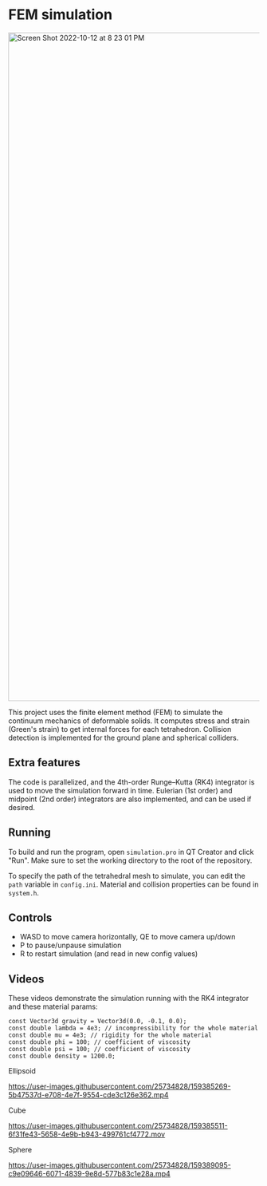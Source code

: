 # FEM simulation
<img width="1340" alt="Screen Shot 2022-10-12 at 8 23 01 PM" src="https://user-images.githubusercontent.com/25734828/195471280-a773c91f-e6d6-4122-b344-16d680c6bdea.png">

This project uses the finite element method (FEM) to simulate the continuum mechanics of deformable solids. It computes stress and strain (Green's strain) to get internal forces for each tetrahedron. Collision detection is implemented for the ground plane and spherical colliders. 

## Extra features

The code is parallelized, and the 4th-order Runge–Kutta (RK4) integrator is used to move the simulation forward in time. Eulerian (1st order) and midpoint (2nd order) integrators are also implemented, and can be used if desired.

## Running

To build and run the program, open `simulation.pro` in QT Creator and click "Run". Make sure to set the working directory to the root of the repository. 

To specify the path of the tetrahedral mesh to simulate, you can edit the `path` variable in `config.ini`. Material and collision properties can be found in `system.h`.

## Controls
- WASD to move camera horizontally, QE to move camera up/down
- P to pause/unpause simulation
- R to restart simulation (and read in new config values)

## Videos

These videos demonstrate the simulation running with the RK4 integrator and these material params:

```
const Vector3d gravity = Vector3d(0.0, -0.1, 0.0);
const double lambda = 4e3; // incompressibility for the whole material
const double mu = 4e3; // rigidity for the whole material
const double phi = 100; // coefficient of viscosity
const double psi = 100; // coefficient of viscosity
const double density = 1200.0;
```
Ellipsoid

https://user-images.githubusercontent.com/25734828/159385269-5b47537d-e708-4e7f-9554-cde3c126e362.mp4

Cube

https://user-images.githubusercontent.com/25734828/159385511-6f31fe43-5658-4e9b-b943-499761cf4772.mov

Sphere

https://user-images.githubusercontent.com/25734828/159389095-c9e09646-6071-4839-9e8d-577b83c1e28a.mp4






